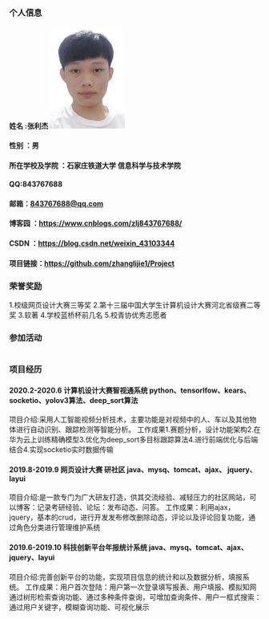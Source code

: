 ### 个人信息
#### 姓名 :张利杰  <img src='face.jpg'>
#### 性别 ：男
#### 所在学校及学院 ：石家庄铁道大学 信息科学与技术学院
#### QQ:843767688
#### 邮箱：843767688@qq.com 
#### 博客园 ：https://www.cnblogs.com/zlj843767688/
#### CSDN ：https://blog.csdn.net/weixin_43103344
#### 项目链接：https://github.com/zhanglijie1/Project

### 荣誉奖励
1.校级网页设计大赛三等奖
2.第十三届中国大学生计算机设计大赛河北省级赛二等奖
3.软著
4.学校蓝桥杯前几名
5.校青协优秀志愿者
### 参加活动
#
 
### 项目经历
#### 2020.2-2020.6      计算机设计大赛智视通系统          python、tensorlfow、kears、socketio、yolov3算法、deep_sort算法
项目介绍:采用人工智能视频分析技术，主要功能是对视频中的人、车以及其他物体进行自动识别、跟踪检测等智能分析。 
工作成果1.赛题分析，设计功能架构2.在华为云上训练精确模型3.优化为deep_sort多目标跟踪算法4.进行前端优化与后端结合4.实现socketio实时数据传输

#### 2019.8-2019.9	     网页设计大赛 研社区	    java、mysq、tomcat、ajax、 jquery、layui
项目介绍:是一款专门为广大研友打造，供其交流经验、减轻压力的社区网站，可以博客：记录考研经验、论坛：发布动态、问答。
工作成果：利用ajax， jquery，基本的crud，进行开发发布修改删除动态，评论以及评论回复功能，通过角色分类进行管理维护系统

#### 2019.6-2019.10	 科技创新平台年报统计系统	java、mysq、tomcat、ajax、 jquery、layui
项目介绍:完善创新平台的功能，实现项目信息的统计和以及数据分析，填报系统。
工作成果：用户首次登陆：用户第一次登录填写报表、用户填报、模拟知网通过树形检索查询功能、通过多种条件查询，可增加查询条件、用户一框式搜索：通过用户关键字，模糊查询功能、可视化展示

